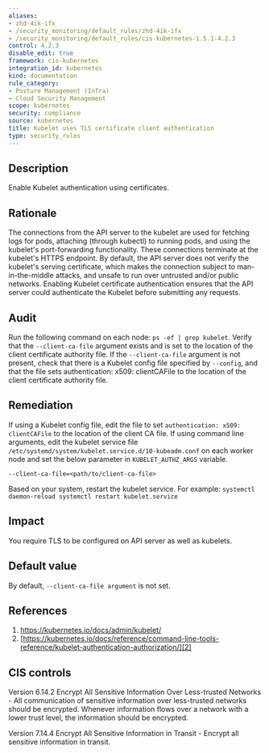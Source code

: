 ```yaml
---
aliases:
- zhd-4ik-ifx
- /security_monitoring/default_rules/zhd-4ik-ifx
- /security_monitoring/default_rules/cis-kubernetes-1.5.1-4.2.3
control: 4.2.3
disable_edit: true
framework: cis-kubernetes
integration_id: kubernetes
kind: documentation
rule_category:
- Posture Management (Infra)
- Cloud Security Management
scope: kubernetes
security: compliance
source: kubernetes
title: Kubelet uses TLS certificate client authentication
type: security_rules
---
```


## Description

Enable Kubelet authentication using certificates.

## Rationale

The connections from the API server to the kubelet are used for fetching logs for pods, attaching (through kubectl) to running pods, and using the kubelet's port-forwarding functionality. These connections terminate at the kubelet's HTTPS endpoint. By default, the API server does not verify the kubelet's serving certificate, which makes the connection subject to man-in-the-middle attacks, and unsafe to run over untrusted and/or public networks. Enabling Kubelet certificate authentication ensures that the API server could authenticate the Kubelet before submitting any requests.

## Audit

Run the following command on each node: `ps -ef | grep kubelet`. Verify that the `--client-ca-file` argument exists and is set to the location of the client certificate authority file. If the `--client-ca-file` argument is not present, check that there is a Kubelet config file specified by `--config`, and that the file sets authentication: x509: clientCAFile to the location of the client certificate authority file.

## Remediation

If using a Kubelet config file, edit the file to set `authentication: x509: clientCAFile` to the location of the client CA file. If using command line arguments, edit the kubelet service file `/etc/systemd/system/kubelet.service.d/10-kubeadm.conf` on each worker node and set the below parameter in `KUBELET_AUTHZ_ARGS` variable.

`--client-ca-file=<path/to/client-ca-file>`

Based on your system, restart the kubelet service. For example: `systemctl daemon-reload systemctl restart kubelet.service`

## Impact

You require TLS to be configured on API server as well as kubelets.

## Default value

By default, `--client-ca-file argument` is not set.

## References

1. [https://kubernetes.io/docs/admin/kubelet/ ][1]
2. [https://kubernetes.io/docs/reference/command-line-tools-reference/kubelet-authentication-authorization/][2]

## CIS controls

Version 6.14.2 Encrypt All Sensitive Information Over Less-trusted Networks - All communication of sensitive information over less-trusted networks should be encrypted. Whenever information flows over a network with a lower trust level, the information should be encrypted.

Version 7.14.4 Encrypt All Sensitive Information in Transit - Encrypt all sensitive information in transit.

[1]: https://kubernetes.io/docs/admin/kubelet/
[2]: https://kubernetes.io/docs/reference/command-line-tools-reference/kubelet-authentication-authorization/

